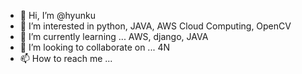 - 👋 Hi, I’m @hyunku
- 👀 I’m interested in python, JAVA, AWS Cloud Computing, OpenCV
- 🌱 I’m currently learning ... AWS, django, JAVA
- 💞️ I’m looking to collaborate on ... 4N
- 📫 How to reach me ...

<!---
hyunku/hyunku is a ✨ special ✨ repository because its `README.md` (this file) appears on your GitHub profile.
You can click the Preview link to take a look at your changes.
--->

